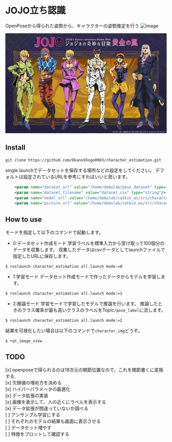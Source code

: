 # JOJO立ち認識
OpenPoseから得られた姿勢から、キャラクターの姿勢推定を行う
![image](https://user-images.githubusercontent.com/25472671/56340597-543df200-61ed-11e9-96c7-532d0274f4ec.png)

![jojo](https://github.com/OkanoShogo0903/character_estimation/blob/master/etcs/jojo.jpg)

## Install

```
git clone https://github.com/OkanoShogo0903/character_estimation.git 
```

single.launchでデータセットを保存する場所などの設定をしてください。
デフォルトは設定されているURLを参考にすればいいと思います。
```xml
    <param name="dataset_url" value="/home/demulab/pose_dataset" type="string"/>
    <param name="dataset_filename" value="dataset.csv" type="string"/>
    <param name="model_url" value="/home/demulab/catkin_ws/src/character_estimation/" type="string"/>
    <param name="picture_url" value="/home/demulab/catkin_ws/src/character_estimation/etcs/" type="string"/>
```

## How to use
モードを指定して以下のコマンドで起動します。
- 0:データセット作成モード
学習ラベルを標準入力から受け取って100個分のデータを収集します。
収集したデータはcsvデータとしてlaunchファイルで指定したURLに保存します。
```
$ roslaunch character_estimation all.launch mode:=0 
```

- 1:学習モード
データセット作成モードで作ったデータからモデルを学習します。
```
$ roslaunch character_estimation all.launch mode:=1 
```

- 2:推論モード
学習モードで学習したモデルで推論を行います。
推論したときのクラス確率が最も高いクラスのラベルをTopic`/pose_label`に流します。
```
$ roslaunch character_estimation all.launch mode:=2 
```

結果を可視化したい場合は以下のコマンドで`character_img`どうぞ。
```
$ rqt_image_view
```

## TODO
[x] openposeで得られるのは18次元の関節位置なので、これを関節書くに変換する.  
[x] 欠損値の埋め方を決める  
[x] ハイパーパラメータの最適化  
[x] データ拡張の実装  
[x] 画像を表示して、人の近くにラベルを表示する  
[x] データ拡張が間違っていないか調べる  
[ ] アンサンブル学習にする  
[ ] それぞれのモデルの結果も画面に表示させる  
[ ] データセット増やす  
[ ] 特徴をプロットして確認する  

